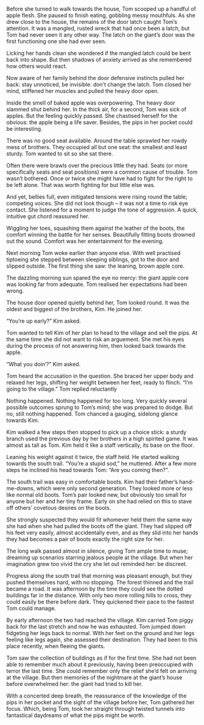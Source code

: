 Before she turned to walk towards the house, Tom scooped up a handful of apple flesh. She paused to finish eating, gobbling messy mouthfuls. As she drew close to the house, the remains of the door latch caught Tom’s attention. It was a mangled, rusted wreck that had once been a latch, but Tom had never seen it any other way. The latch on the giant’s door was the first functioning one she had ever seen.

Licking her hands clean she wondered if the mangled latch could be bent back into shape. But then shadows of anxiety arrived as she remembered how others would react.

Now aware of her family behind the door defensive instincts pulled her back: stay unnoticed, be invisible: don’t change the latch. Tom closed her mind, stiffened her muscles and pulled the heavy door open.

Inside the smell of baked apple was overpowering. The heavy door slammed shut behind her. In the thick air, for a second, Tom was sick of apples. But the feeling quickly passed. She chastised herself for the obvious: the apple being a life saver. Besides, the pips in her pocket could be interesting.

There was no good seat available. Around the table sprawled her rowdy mess of brothers. They occupied all but one seat: the smallest and least sturdy. Tom wanted to sit so she sat there.

Often there were brawls over the precious little they had. Seats (or more specifically seats and seat positions) were a common cause of trouble. Tom wasn’t bothered. Once or twice she might have had to fight for the right to be left alone. That was worth fighting for but little else was.

And yet, bellies full, even mitigated tensions were rising round the table; competing voices. She did not look though – it was not a time to risk eye contact. She listened for a moment to judge the tone of aggression. A quick, intuitive gut chord reassured her.

Wiggling her toes, squashing them against the leather of the boots, the comfort winning the battle for her senses. Beautifully fitting boots drowned out the sound. Comfort was her entertainment for the evening.

Next morning Tom woke earlier than anyone else. With well practised tiptoeing she stepped between sleeping siblings, got to the door and slipped outside. The first thing she saw: the leaning, brown apple core.

The dazzling morning sun spared the eye no mercy: the giant apple core was looking far from adequate. Tom realised her expectations had been wrong.

The house door opened quietly behind her, Tom looked round. It was the oldest and biggest of the brothers, Kim. He joined her. 

“You’re up early?” Kim asked.

Tom wanted to tell Kim of her plan to head to the village and sell the pips. At the same time she did not want to risk an arguement. She met his eyes during the process of not answering him, then looked back towards the apple.

“What you doin’?” Kim asked.

Tom heard the accusation in the question. She braced her upper body and relaxed her legs, shifting her weight between her feet, ready to flinch. “I’m going to the village.” Tom replied reluctantly

Nothing happened. Nothing happened for too long. Very quickly several possible outcomes sprung to Tom’s mind; she was prepared to dodge. But no, still nothing happened. Tom chanced a gauging, sidelong glance towards Kim.

Kim walked a few steps then stopped to pick up a choice stick:  a sturdy branch used the previous day by her brothers in a high spirited game. It was almost as tall as Tom. Kim held it like a staff vertically, its base on the floor.

Leaning his weight against it twice, the staff held. He started walking towards the south trail. “You’re a stupid sod,” he muttered. After a few more steps he inclined his head towards Tom: “Are you coming then?”.

The south trail was easy in comfortable boots. Kim had their father’s hand-me-downs, which were only second generation. They looked more or less like normal old boots. Tom’s pair looked new, but obviously too small for anyone but her and her tiny frame. Early on she had relied on this to stave off others’ covetous desires on the boots.

She strongly suspected they would fit whomever held them the same way she had when she had pulled the boots off the giant. They had slipped off his feet very easily, almost accidentally even, and as they slid into her hands they had becomes a pair of boots exactly the right size for her.

The long walk passed almost in silence, giving Tom ample time to muse; dreaming up scenarios starring jealous people at the village. But when her imagination grew too vivid the cry she let out reminded her: be discreet.

Progress along the south trail that morning was pleasant enough, but they pushed themselves hard, with no stopping.  The forest thinned and the trail became a road. It was afternoon by the time they could see the dotted buildings far in the distance. With only two more rolling hills to cross, they could easily be there before dark. They quickened their pace to the fastest Tom could manage.

By early afternoon the two had reached the village. Kim carried Tom piggy back for the last stretch and now he was exhausted. Tom jumped down fidgeting her legs back to normal. With her feet on the ground and her legs feeling like legs again, she assessed their destination. They had been to this place recently, when fleeing the giants.

Tom saw the collection of buildings as if for the first time. She had not been able to remember much about it previously, having been preoccupied with terror the last time.  She could remember only the relief she’d felt on arriving at the village. But then memories of the nightmare at the giant’s house before overwhelmed her: the giant had tried to kill her.

With a concerted deep breath, the reassurance of the knowledge of the pips in her pocket and the sight of the village before her, Tom gathered her focus. Which, being Tom, took her straight through twisted tunnels into fantastical daydreams of what the pips might be worth.
